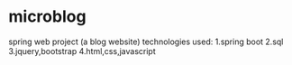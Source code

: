 # microblog
spring web project (a blog website)
technologies used:
1.spring boot
2.sql
3.jquery,bootstrap
4.html,css,javascript
